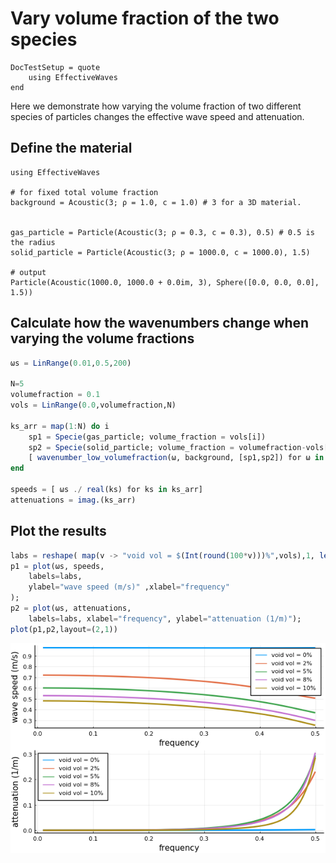 # Vary volume fraction of the two species

```@meta
DocTestSetup = quote
    using EffectiveWaves
end
```

Here we demonstrate how varying the volume fraction of two different species of particles changes the effective wave speed and attenuation.

## Define the material
```jldoctest; output = false
using EffectiveWaves

# for fixed total volume fraction
background = Acoustic(3; ρ = 1.0, c = 1.0) # 3 for a 3D material.


gas_particle = Particle(Acoustic(3; ρ = 0.3, c = 0.3), 0.5) # 0.5 is the radius
solid_particle = Particle(Acoustic(3; ρ = 1000.0, c = 1000.0), 1.5)

# output
Particle(Acoustic(1000.0, 1000.0 + 0.0im, 3), Sphere([0.0, 0.0, 0.0], 1.5))
```

## Calculate how the wavenumbers change when varying the volume fractions
```julia
ωs = LinRange(0.01,0.5,200)

N=5
volumefraction = 0.1
vols = LinRange(0.0,volumefraction,N)

ks_arr = map(1:N) do i
    sp1 = Specie(gas_particle; volume_fraction = vols[i])
    sp2 = Specie(solid_particle; volume_fraction = volumefraction-vols[i])
    [ wavenumber_low_volumefraction(ω, background, [sp1,sp2]) for ω in ωs]
end

speeds = [ ωs ./ real(ks) for ks in ks_arr]
attenuations = imag.(ks_arr)
```

## Plot the results
```julia
labs = reshape( map(v -> "void vol = $(Int(round(100*v)))%",vols),1, length(vols));
p1 = plot(ωs, speeds,
    labels=labs,
    ylabel="wave speed (m/s)" ,xlabel="frequency"
);
p2 = plot(ωs, attenuations,
    labels=labs, xlabel="frequency", ylabel="attenuation (1/m)");
plot(p1,p2,layout=(2,1))
```
![vary_volfrac.png](vary_volfrac.png)
